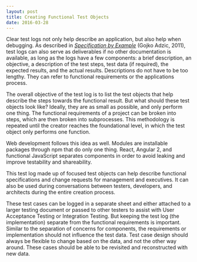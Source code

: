 ```yaml
---
layout: post
title: Creating Functional Test Objects
date: 2016-03-28
---
```

Clear test logs not only help describe an application, but also help when debugging. As described in [*Specification by Example*](https://www.manning.com/books/specification-by-example) (Gojko Adzic, 2011), test logs can also serve as deliverables if no other documentation is available, as long as the logs have a few components: a brief description, an objective, a description of the test steps, test data (if required), the expected results, and the actual results. Descriptions do not have to be too lengthy. They can refer to functional requirements or the applications process.

The overall objective of the test log is to list the test objects that help describe the steps towards the functional result. But what should these test objects look like? Ideally, they are as small as possible, and only perform one thing. The functional requirements of a project can be broken into steps, which are then broken into subprocesses. This methodology is repeated until the creator reaches the foundational level, in which the test object only performs one function.

Web development follows this idea as well. Modules are installable packages through npm that do only one thing. React, Angular 2, and functional JavaScript separates components in order to avoid leaking and improve testability and shareability.

This test log made up of focused test objects can help describe functional specifications and change requests for management and executives. It can also be used during conversations between testers, developers, and architects during the entire creation process.

These test cases can be logged in a separate sheet and either attached to a larger testing document or passed to other testers to assist with User Acceptance Testing or Integration Testing. But keeping the test log (the implementation) separate from the functional requirements is important. Similar to the separation of concerns for components, the requirements or implementation should not influence the test data. Test case design should always be flexible to change based on the data, and not the other way around. These cases should be able to be revisited and reconstructed with new data.
